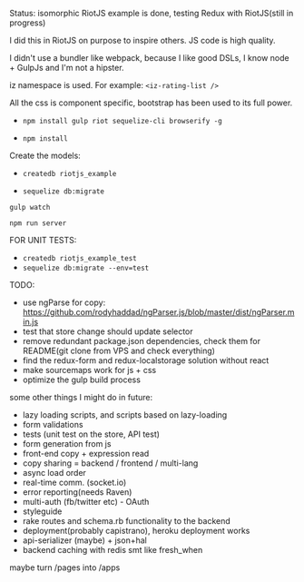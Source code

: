 Status: isomorphic RiotJS example is done, testing Redux with RiotJS(still in progress)

I did this in RiotJS on purpose to inspire others. JS code is high quality.

I didn't use a bundler like webpack, because I like good DSLs, I know node + GulpJs and I'm not a hipster.

iz namespace is used. For example: ``` <iz-rating-list /> ```

All the css is component specific, bootstrap has been used to its full power.

- ``` npm install gulp riot sequelize-cli browserify -g ```

- ``` npm install ```

Create the models:

- ``` createdb riotjs_example ```

- ``` sequelize db:migrate  ```

``` gulp watch ```

``` npm run server ```

FOR UNIT TESTS:
- ``` createdb riotjs_example_test ```
- ``` sequelize db:migrate --env=test ```

TODO:
- use ngParse for copy: https://github.com/rodyhaddad/ngParser.js/blob/master/dist/ngParser.min.js
- test that store change should update selector
- remove redundant package.json dependencies, check them for README(git clone from VPS and check everything)
- find the redux-form and redux-localstorage solution without react
- make sourcemaps work for js + css
- optimize the gulp build process

some other things I might do in future:
- lazy loading scripts, and scripts based on lazy-loading
- form validations
- tests (unit test on the store, API test)
- form generation from js
- front-end copy + expression read
- copy sharing = backend / frontend / multi-lang
- async load order
- real-time comm. (socket.io)
- error reporting(needs Raven)
- multi-auth (fb/twitter etc) - OAuth
- styleguide
- rake routes and schema.rb functionality to the backend
- deployment(probably capistrano), heroku deployment works
- api-serializer (maybe) + json+hal
- backend caching with redis smt like fresh_when

maybe turn /pages into /apps
